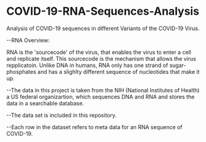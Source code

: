 # COVID-19-RNA-Sequences-Analysis
Analysis of COVID-19 sequences in different Variants of the COVID-19 Virus.

--RNA Overview:

   RNA is the 'sourcecode' of the virus, that enables the virus to enter a cell and replicate itself. This sourcecode    is the mechanism that allows the virus repplicatoin. Unlike DNA in humans, RNA only has one strand of sugar-          phosphates and has a slighlty different sequence of nucleotides that make it up.

--The data in this project is taken from the NIH (National Institutes of Health) a US federal organizartion, which sequences DNA and RNA and stores the data in a searchable database. 

--The data set is included in this repository. 

--Each row in the dataset refers to meta data for an RNA sequence of COVID-19.
